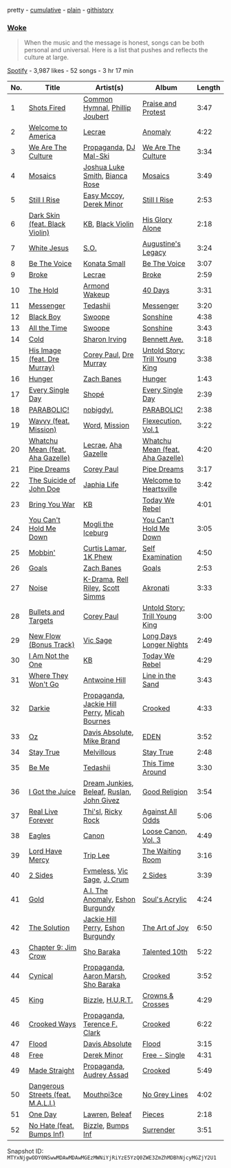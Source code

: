 pretty - [cumulative](/playlists/cumulative/37i9dQZF1DWVBevLcUtH0o.md) - [plain](/playlists/plain/37i9dQZF1DWVBevLcUtH0o) - [githistory](https://github.githistory.xyz/mackorone/spotify-playlist-archive/blob/main/playlists/plain/37i9dQZF1DWVBevLcUtH0o)

### [Woke](https://open.spotify.com/playlist/37i9dQZF1DWVBevLcUtH0o)

> When the music and the message is honest, songs can be both personal and universal\.   Here is a list that pushes and reflects the culture at large.

[Spotify](https://open.spotify.com/user/spotify) - 3,987 likes - 52 songs - 3 hr 17 min

| No. | Title | Artist(s) | Album | Length |
|---|---|---|---|---|
| 1 | [Shots Fired](https://open.spotify.com/track/4LuZ1udBrza9sB2k1ngSKO) | [Common Hymnal](https://open.spotify.com/artist/1q6xQXmuTccwh7gBR7ToUN), [Phillip Joubert](https://open.spotify.com/artist/10Nt11FgrmhaSSoiol0JSW) | [Praise and Protest](https://open.spotify.com/album/5wU3uNmNLd7crGbr8yM175) | 3:47 |
| 2 | [Welcome to America](https://open.spotify.com/track/3YAUHKKgknXXpPKvczjNdf) | [Lecrae](https://open.spotify.com/artist/1CFCsEqKrCyvAFKOATQHiW) | [Anomaly](https://open.spotify.com/album/1FmEXQXOH6QEDbbJN2OCC9) | 4:22 |
| 3 | [We Are The Culture](https://open.spotify.com/track/0VCuE9mdmEZqnpKugQgFcs) | [Propaganda](https://open.spotify.com/artist/7wGizTRCLYwsLnTuCBbJ6t), [DJ Mal\-Ski](https://open.spotify.com/artist/0k4zCHqnp7ICf5IUBvhViS) | [We Are The Culture](https://open.spotify.com/album/2h3CNW0i03oB9rDly9NVP2) | 3:34 |
| 4 | [Mosaics](https://open.spotify.com/track/4trScQCJ6McnyPct3sLbuJ) | [Joshua Luke Smith](https://open.spotify.com/artist/29wlT5isBRIOp8YZYVAZ0A), [Bianca Rose](https://open.spotify.com/artist/3L06eylvgeEkGmkNyi4uPo) | [Mosaics](https://open.spotify.com/album/3uFvUk5iRfRXSEJ7dVEVjK) | 3:49 |
| 5 | [Still I Rise](https://open.spotify.com/track/6WSavfCnyu9SXbXniwtUA4) | [Easy Mccoy](https://open.spotify.com/artist/0V4YVmGQb4essIbj8VMGPS), [Derek Minor](https://open.spotify.com/artist/3fn8lZLy7Q61AXCWWPYC4B) | [Still I Rise](https://open.spotify.com/album/41K0FEe1SDWF5hiGLl6Duy) | 2:53 |
| 6 | [Dark Skin \(feat\. Black Violin\)](https://open.spotify.com/track/7jB8SaTcggKVHRffLcLs9W) | [KB](https://open.spotify.com/artist/77IKXFvO7SpWrq8hflrUXc), [Black Violin](https://open.spotify.com/artist/4zeHJ3kiJyjYXlIOcG4MA7) | [His Glory Alone](https://open.spotify.com/album/6MnWWXrO1wvrzmGZ7iG1Sj) | 2:18 |
| 7 | [White Jesus](https://open.spotify.com/track/3gXLxItxg25UHVfVvRKeqt) | [S.O.](https://open.spotify.com/artist/6nELoJ6eMXfYHX5xocKf33) | [Augustine's Legacy](https://open.spotify.com/album/5Fr8CO5IgNqD8LajlS4Y9f) | 3:24 |
| 8 | [Be The Voice](https://open.spotify.com/track/087xQ6piKEdmyA5u0B7SPH) | [Konata Small](https://open.spotify.com/artist/46ZKkiF5p7EUjBL0JknTxQ) | [Be The Voice](https://open.spotify.com/album/53sIiLuvKFYvE7rkJwGqy3) | 3:07 |
| 9 | [Broke](https://open.spotify.com/track/0PksYRJt7yJRQOWRnNjYqr) | [Lecrae](https://open.spotify.com/artist/1CFCsEqKrCyvAFKOATQHiW) | [Broke](https://open.spotify.com/album/6YBqD9Ryy1vWTB4JDQmuMM) | 2:59 |
| 10 | [The Hold](https://open.spotify.com/track/3ysatBDUlwvMQP5pXGKxEC) | [Armond Wakeup](https://open.spotify.com/artist/5e8WZ20kXHGdDe6iNlogGx) | [40 Days](https://open.spotify.com/album/2pUaUBTx4AfURNqth8wtax) | 3:31 |
| 11 | [Messenger](https://open.spotify.com/track/2afTNGJTvmD5o1xmHjZuV0) | [Tedashii](https://open.spotify.com/artist/4c6lhwoOrmgNWvl0GxHlW1) | [Messenger](https://open.spotify.com/album/6Fv3wkRGclwurAJPjEnMla) | 3:20 |
| 12 | [Black Boy](https://open.spotify.com/track/1nWKhkB9ZfhZnRvM4rBQ1l) | [Swoope](https://open.spotify.com/artist/78ZdtwvDD5zTElro6EGkcU) | [Sonshine](https://open.spotify.com/album/5ac7A7sUQdSR1ZnuznpBN7) | 4:38 |
| 13 | [All the Time](https://open.spotify.com/track/0vHhhXkGGV2zF1NsN2EfIr) | [Swoope](https://open.spotify.com/artist/78ZdtwvDD5zTElro6EGkcU) | [Sonshine](https://open.spotify.com/album/5ac7A7sUQdSR1ZnuznpBN7) | 3:43 |
| 14 | [Cold](https://open.spotify.com/track/2zBozF1qMYNhBlFGCj7qEl) | [Sharon Irving](https://open.spotify.com/artist/2pvdIgrTL1DsTSg1ipptEt) | [Bennett Ave.](https://open.spotify.com/album/1z74oHpg1NdxUo8TkQKEVd) | 3:18 |
| 15 | [His Image \(feat\. Dre Murray\)](https://open.spotify.com/track/3mS7hT6FEfWlcdik5xcJ0v) | [Corey Paul](https://open.spotify.com/artist/25ksFneQI7WRWIerxd8eg0), [Dre Murray](https://open.spotify.com/artist/5Q45hW4q5wKLjtnJlSgeq0) | [Untold Story: Trill Young King](https://open.spotify.com/album/1iAutTArJ3ZqpLZUI87HqA) | 3:38 |
| 16 | [Hunger](https://open.spotify.com/track/5MlbdlPKfETNXPE5pMR6d9) | [Zach Banes](https://open.spotify.com/artist/4LEv5Ekvqewmlr0sXdwCxr) | [Hunger](https://open.spotify.com/album/5elnxyn8Cwm2AieJhjeaNx) | 1:43 |
| 17 | [Every Single Day](https://open.spotify.com/track/0YanAug6GPUaAEQ2CGeqJG) | [Shopé](https://open.spotify.com/artist/539ZsoCQY3Y24f38ZuIBgp) | [Every Single Day](https://open.spotify.com/album/6z53jJdsAqnnjAynw3NMSd) | 2:39 |
| 18 | [PARABOLIC!](https://open.spotify.com/track/3pm0lUOKsphN8A3VLZivuS) | [nobigdyl.](https://open.spotify.com/artist/2d8NsBa8O4C6bgQatFP5V4) | [PARABOLIC!](https://open.spotify.com/album/0N4cV7R9R0fXq4ZQBEit4B) | 2:38 |
| 19 | [Wavvy \(feat\. Mission\)](https://open.spotify.com/track/0SRNtwBjIJ3OhGM9MJJczM) | [Word](https://open.spotify.com/artist/5xXXqMSZedzCPXyA0tdyp0), [Mission](https://open.spotify.com/artist/02gxa3HE5O0zBKRjeDh6Ba) | [Flexecution, Vol.1](https://open.spotify.com/album/7znvMKrBdqNO7xPLQOobbp) | 3:22 |
| 20 | [Whatchu Mean \(feat\. Aha Gazelle\)](https://open.spotify.com/track/6MlfXf2V1thdEsqGwOssOk) | [Lecrae](https://open.spotify.com/artist/1CFCsEqKrCyvAFKOATQHiW), [Aha Gazelle](https://open.spotify.com/artist/7suLW93RkuQKWb4WTI5F14) | [Whatchu Mean \(feat\. Aha Gazelle\)](https://open.spotify.com/album/72bgQFx9n8foSsNB2wtCMT) | 4:20 |
| 21 | [Pipe Dreams](https://open.spotify.com/track/3M1k06D4fyXXfcaYQmrQLW) | [Corey Paul](https://open.spotify.com/artist/25ksFneQI7WRWIerxd8eg0) | [Pipe Dreams](https://open.spotify.com/album/1KrOSfFCqCX0Tgs1fOcamC) | 3:17 |
| 22 | [The Suicide of John Doe](https://open.spotify.com/track/1wb2YTLUwFrmtfEuLOOS1r) | [Japhia Life](https://open.spotify.com/artist/0pGmLUvpjAFvYVb6V24z8Z) | [Welcome to Heartsville](https://open.spotify.com/album/67LyiieNFuIHg4Bk52gexn) | 3:42 |
| 23 | [Bring You War](https://open.spotify.com/track/1yI95KemGrAqb3WK1g74f5) | [KB](https://open.spotify.com/artist/77IKXFvO7SpWrq8hflrUXc) | [Today We Rebel](https://open.spotify.com/album/4F78fdhOqb861NcldgbPTH) | 4:01 |
| 24 | [You Can't Hold Me Down](https://open.spotify.com/track/2sYGOGehQqfTmof3kWfriB) | [Mogli the Iceburg](https://open.spotify.com/artist/1SZikSUx9fZ2cUFjrmM6Sy) | [You Can't Hold Me Down](https://open.spotify.com/album/3vZx5E3QAVPstK81pWYFwy) | 3:05 |
| 25 | [Mobbin'](https://open.spotify.com/track/5yJKNrPs1onEfm4QYVpVy0) | [Curtis Lamar](https://open.spotify.com/artist/68vCp0t9PzSmRW0tOImxI4), [1K Phew](https://open.spotify.com/artist/6CQGrt3AJ2gx5oMSR0mwbl) | [Self Examination](https://open.spotify.com/album/2TvxRYMAFPeQahcIwE22Mn) | 4:50 |
| 26 | [Goals](https://open.spotify.com/track/32UKCfhHvwFpJH8iq6szEK) | [Zach Banes](https://open.spotify.com/artist/4LEv5Ekvqewmlr0sXdwCxr) | [Goals](https://open.spotify.com/album/3YxZzA1IbzzuJjQPXCvfnP) | 2:53 |
| 27 | [Noise](https://open.spotify.com/track/1uSIRUj3M7D7O7sy92VZck) | [K\-Drama](https://open.spotify.com/artist/1PXBwNCd6LaX8iJTDwdC30), [Rell Riley](https://open.spotify.com/artist/6CXAyENjlRmprsyJErECnT), [Scott Simms](https://open.spotify.com/artist/2xIQknUE5yEfzJwWtFsT3e) | [Akronati](https://open.spotify.com/album/5Cr3t6GdDtN6oLrtI90yz7) | 3:33 |
| 28 | [Bullets and Targets](https://open.spotify.com/track/0UIjWPUs5TXDWAPAYMAWKZ) | [Corey Paul](https://open.spotify.com/artist/25ksFneQI7WRWIerxd8eg0) | [Untold Story: Trill Young King](https://open.spotify.com/album/1iAutTArJ3ZqpLZUI87HqA) | 3:00 |
| 29 | [New Flow \(Bonus Track\)](https://open.spotify.com/track/055mDxLJSHPNcra8NKYby5) | [Vic Sage](https://open.spotify.com/artist/1Vb5xFUr9KlF32On6L2WPQ) | [Long Days Longer Nights](https://open.spotify.com/album/1K0aGF5vwjqlWGwcLE7W8M) | 2:49 |
| 30 | [I Am Not the One](https://open.spotify.com/track/5PRBy8y79B3xM2Kx3tJbmb) | [KB](https://open.spotify.com/artist/77IKXFvO7SpWrq8hflrUXc) | [Today We Rebel](https://open.spotify.com/album/4F78fdhOqb861NcldgbPTH) | 4:29 |
| 31 | [Where They Won't Go](https://open.spotify.com/track/2iEXJSyFABQbbkfOuajAem) | [Antwoine Hill](https://open.spotify.com/artist/4PRV9kKsAtyGXUdIsXNvvk) | [Line in the Sand](https://open.spotify.com/album/1DnJWkx4her5JMn7vMt7Mh) | 3:43 |
| 32 | [Darkie](https://open.spotify.com/track/4xbmnXp0E5dUVdTy8MTXgN) | [Propaganda](https://open.spotify.com/artist/7wGizTRCLYwsLnTuCBbJ6t), [Jackie Hill Perry](https://open.spotify.com/artist/0Lf9qKpKwy6fJtfM7UWLV0), [Micah Bournes](https://open.spotify.com/artist/0x7xqL4Noaw3mYcOgOCq03) | [Crooked](https://open.spotify.com/album/0DzwXN6eBlVAU3qCslDgv4) | 4:33 |
| 33 | [Oz](https://open.spotify.com/track/1ckL9nONVA2JL9f12WrnYy) | [Davis Absolute](https://open.spotify.com/artist/3ky8U0naf7LBnhlA1VC5IW), [Mike Brand](https://open.spotify.com/artist/0YQ3EIrK3vWZHEpg57EFVZ) | [EDEN](https://open.spotify.com/album/10fkeKt7eeR2m2TKaNVSjF) | 3:52 |
| 34 | [Stay True](https://open.spotify.com/track/0KBaiSc0218RRst1HztFaH) | [Melvillous](https://open.spotify.com/artist/0rP1JrlHuwm3oS32Hpli8J) | [Stay True](https://open.spotify.com/album/5XqqJYyTGwtp6IulyQWPJ0) | 2:48 |
| 35 | [Be Me](https://open.spotify.com/track/3TDvKI2Jt5nccrjO5D3vGO) | [Tedashii](https://open.spotify.com/artist/4c6lhwoOrmgNWvl0GxHlW1) | [This Time Around](https://open.spotify.com/album/1HM6fFTgPaxFxMdokn95HH) | 3:30 |
| 36 | [I Got the Juice](https://open.spotify.com/track/2PnQt6X3MbWj2ioRgjFYH4) | [Dream Junkies](https://open.spotify.com/artist/4kdiOW48WHjXhcurtEoTHU), [Beleaf](https://open.spotify.com/artist/7N204QRVuZ3LCoVkKRPf1T), [Ruslan](https://open.spotify.com/artist/2GEXrCflKZ5S5ZHBM4LNcV), [John Givez](https://open.spotify.com/artist/2RhGXxsDpB0eB122Ce3WYB) | [Good Religion](https://open.spotify.com/album/736eXA6VlJZwirLsvOt8Wi) | 3:54 |
| 37 | [Real Live Forever](https://open.spotify.com/track/2WIqaP1lHdbZVOvF9xjaS9) | [Thi'sl](https://open.spotify.com/artist/1Q45nhioxaxZTDjR0iaMWp), [Ricky Rock](https://open.spotify.com/artist/00lyeELVpQUvo5F1XAs4zO) | [Against All Odds](https://open.spotify.com/album/2WVzFW26x6ko1lTrPof1Nu) | 5:06 |
| 38 | [Eagles](https://open.spotify.com/track/1VAosut57lKIu4WPBvIorV) | [Canon](https://open.spotify.com/artist/1dIjbaW9JTTQQ7ufrQnGsq) | [Loose Canon, Vol\. 3](https://open.spotify.com/album/6M9TeCyxRBSWyl5Am0HgEF) | 4:49 |
| 39 | [Lord Have Mercy](https://open.spotify.com/track/0ir83kaEpPbmytxlvVGaMA) | [Trip Lee](https://open.spotify.com/artist/12H1Dmi64fAmmARrsyVFzy) | [The Waiting Room](https://open.spotify.com/album/1LcvdArFKzZW4SwnIUOVWf) | 3:16 |
| 40 | [2 Sides](https://open.spotify.com/track/3nGG5G5AOI1LfPLLxB0nmM) | [Fvmeless](https://open.spotify.com/artist/1Q8q70XJY7QlQetikr5Ca8), [Vic Sage](https://open.spotify.com/artist/1Vb5xFUr9KlF32On6L2WPQ), [J\. Crum](https://open.spotify.com/artist/6ZvBaBl5ozrLIBxBAKpGDt) | [2 Sides](https://open.spotify.com/album/5beNgxO73AjyLREPawT7yj) | 3:39 |
| 41 | [Gold](https://open.spotify.com/track/3wiw6GBuZrz9NK8V33Uecz) | [A.I\. The Anomaly](https://open.spotify.com/artist/3PoVfuLf8nvX4HLntiLTUa), [Eshon Burgundy](https://open.spotify.com/artist/25VsRrXJg8wvvMSSVwmp8E) | [Soul's Acrylic](https://open.spotify.com/album/5S1GbXsBQnHi4rsIXbh8CL) | 4:24 |
| 42 | [The Solution](https://open.spotify.com/track/4m2H8u1tXCqgrJFCIPL67U) | [Jackie Hill Perry](https://open.spotify.com/artist/0Lf9qKpKwy6fJtfM7UWLV0), [Eshon Burgundy](https://open.spotify.com/artist/25VsRrXJg8wvvMSSVwmp8E) | [The Art of Joy](https://open.spotify.com/album/5onYnoS1ziFOeS97mNukM9) | 6:50 |
| 43 | [Chapter 9: Jim Crow](https://open.spotify.com/track/1svcGl2eFoC5QPvl6TMAwf) | [Sho Baraka](https://open.spotify.com/artist/3dpswct31rsudWf8ZASWZe) | [Talented 10th](https://open.spotify.com/album/5q7DPccOYhZGsXzf6OeF6w) | 5:22 |
| 44 | [Cynical](https://open.spotify.com/track/3a0Why8uuPhUrO6XjqO0gm) | [Propaganda](https://open.spotify.com/artist/7wGizTRCLYwsLnTuCBbJ6t), [Aaron Marsh](https://open.spotify.com/artist/1iCRhLSPD5G9D33YVYBdX6), [Sho Baraka](https://open.spotify.com/artist/3dpswct31rsudWf8ZASWZe) | [Crooked](https://open.spotify.com/album/0DzwXN6eBlVAU3qCslDgv4) | 3:52 |
| 45 | [King](https://open.spotify.com/track/3Klw5pno7AxSdl1W7IFSuW) | [Bizzle](https://open.spotify.com/artist/0P8V2XSw1mIo8739T1qjzr), [H.U.R.T.](https://open.spotify.com/artist/1mOPjLn8di3tMig4uO4Fgq) | [Crowns & Crosses](https://open.spotify.com/album/7pxrgXnK0sYcH0Z1bJ9Joy) | 4:29 |
| 46 | [Crooked Ways](https://open.spotify.com/track/2IKm4pDopgAgBSVKZd2Fqw) | [Propaganda](https://open.spotify.com/artist/7wGizTRCLYwsLnTuCBbJ6t), [Terence F\. Clark](https://open.spotify.com/artist/1POjjGDdXoEeXv27GsMxp5) | [Crooked](https://open.spotify.com/album/0DzwXN6eBlVAU3qCslDgv4) | 6:22 |
| 47 | [Flood](https://open.spotify.com/track/5uM243tBt7bWKDrXH8HbJv) | [Davis Absolute](https://open.spotify.com/artist/3ky8U0naf7LBnhlA1VC5IW) | [Flood](https://open.spotify.com/album/6aPYWi3ttbbolu1wapO4p4) | 3:15 |
| 48 | [Free](https://open.spotify.com/track/4Nwg7uzEwzvZn4benVKUxi) | [Derek Minor](https://open.spotify.com/artist/3fn8lZLy7Q61AXCWWPYC4B) | [Free \- Single](https://open.spotify.com/album/23gjUd99fxgxYtKqgA4VCT) | 4:31 |
| 49 | [Made Straight](https://open.spotify.com/track/2eLwiHI5DFTgVOXzzx1iD9) | [Propaganda](https://open.spotify.com/artist/7wGizTRCLYwsLnTuCBbJ6t), [Audrey Assad](https://open.spotify.com/artist/1GKYNY4rIPnOuTfC0J1IWw) | [Crooked](https://open.spotify.com/album/0DzwXN6eBlVAU3qCslDgv4) | 5:49 |
| 50 | [Dangerous Streets \(feat\. M.A.L.I.\)](https://open.spotify.com/track/6ruOgK80AAJlVlHqBkA21Q) | [Mouthpi3ce](https://open.spotify.com/artist/5ccLg9PXtgNpXdkIzw7Pvw) | [No Grey Lines](https://open.spotify.com/album/5U64ACHc6y4CqyYbFKAbpa) | 4:02 |
| 51 | [One Day](https://open.spotify.com/track/6oH5sjilDhOF7cZpkocOJc) | [Lawren](https://open.spotify.com/artist/2g6ZseL9bJT7cB4T0BdiXj), [Beleaf](https://open.spotify.com/artist/7N204QRVuZ3LCoVkKRPf1T) | [Pieces](https://open.spotify.com/album/6ricKbHwORwyebGUNEKkw7) | 2:18 |
| 52 | [No Hate \(feat\. Bumps Inf\)](https://open.spotify.com/track/4JFHumqDdqiJ8hzazjZT23) | [Bizzle](https://open.spotify.com/artist/0P8V2XSw1mIo8739T1qjzr), [Bumps Inf](https://open.spotify.com/artist/0kbnFIVENMVtl0VBSwdysP) | [Surrender](https://open.spotify.com/album/4lMRz04k2wnJmf2Yr3F15E) | 3:51 |

Snapshot ID: `MTYxNjgwODY0NSwwMDAwMDAwMGEzMWNiYjRiYzE5YzQ0ZWE3ZmZhMDBhNjcyMGZjY2U1`
